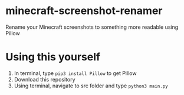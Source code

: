 # minecraft-screenshot-renamer
Rename your Minecraft screenshots to something more readable using Pillow

# Using this yourself
1. In terminal, type `pip3 install Pillow` to get Pillow
2. Download this repository
3. Using terminal, navigate to src folder and type `python3 main.py`
